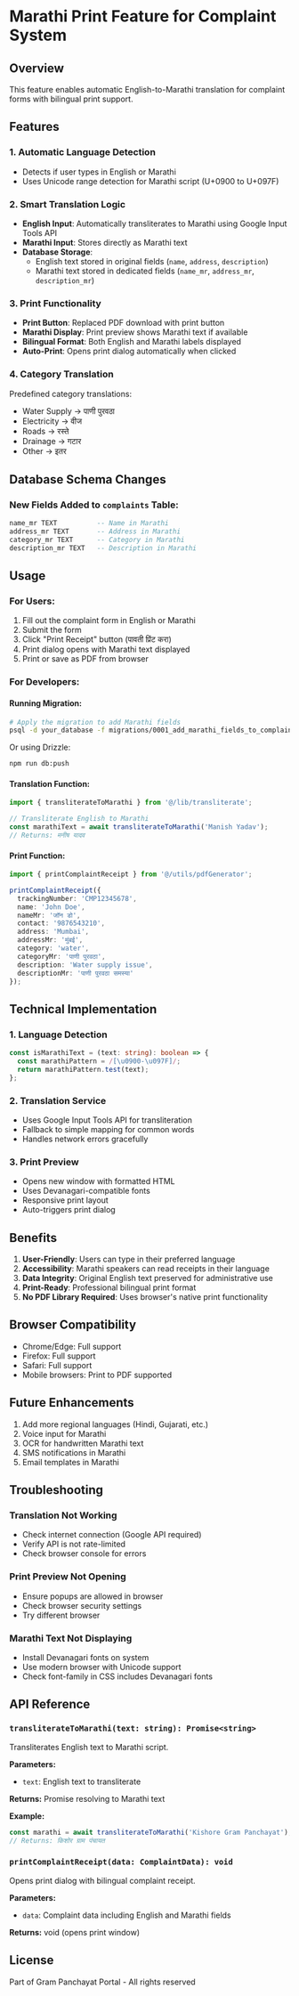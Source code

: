 # Marathi Print Feature for Complaint System

## Overview
This feature enables automatic English-to-Marathi translation for complaint forms with bilingual print support.

## Features

### 1. **Automatic Language Detection**
- Detects if user types in English or Marathi
- Uses Unicode range detection for Marathi script (U+0900 to U+097F)

### 2. **Smart Translation Logic**
- **English Input**: Automatically transliterates to Marathi using Google Input Tools API
- **Marathi Input**: Stores directly as Marathi text
- **Database Storage**: 
  - English text stored in original fields (`name`, `address`, `description`)
  - Marathi text stored in dedicated fields (`name_mr`, `address_mr`, `description_mr`)

### 3. **Print Functionality**
- **Print Button**: Replaced PDF download with print button
- **Marathi Display**: Print preview shows Marathi text if available
- **Bilingual Format**: Both English and Marathi labels displayed
- **Auto-Print**: Opens print dialog automatically when clicked

### 4. **Category Translation**
Predefined category translations:
- Water Supply → पाणी पुरवठा
- Electricity → वीज
- Roads → रस्ते
- Drainage → गटार
- Other → इतर

## Database Schema Changes

### New Fields Added to `complaints` Table:
```sql
name_mr TEXT          -- Name in Marathi
address_mr TEXT       -- Address in Marathi
category_mr TEXT      -- Category in Marathi
description_mr TEXT   -- Description in Marathi
```

## Usage

### For Users:
1. Fill out the complaint form in English or Marathi
2. Submit the form
3. Click "Print Receipt" button (पावती प्रिंट करा)
4. Print dialog opens with Marathi text displayed
5. Print or save as PDF from browser

### For Developers:

#### Running Migration:
```bash
# Apply the migration to add Marathi fields
psql -d your_database -f migrations/0001_add_marathi_fields_to_complaints.sql
```

Or using Drizzle:
```bash
npm run db:push
```

#### Translation Function:
```typescript
import { transliterateToMarathi } from '@/lib/transliterate';

// Transliterate English to Marathi
const marathiText = await transliterateToMarathi('Manish Yadav');
// Returns: मनीष यादव
```

#### Print Function:
```typescript
import { printComplaintReceipt } from '@/utils/pdfGenerator';

printComplaintReceipt({
  trackingNumber: 'CMP12345678',
  name: 'John Doe',
  nameMr: 'जॉन डो',
  contact: '9876543210',
  address: 'Mumbai',
  addressMr: 'मुंबई',
  category: 'water',
  categoryMr: 'पाणी पुरवठा',
  description: 'Water supply issue',
  descriptionMr: 'पाणी पुरवठा समस्या'
});
```

## Technical Implementation

### 1. Language Detection
```typescript
const isMarathiText = (text: string): boolean => {
  const marathiPattern = /[\u0900-\u097F]/;
  return marathiPattern.test(text);
};
```

### 2. Translation Service
- Uses Google Input Tools API for transliteration
- Fallback to simple mapping for common words
- Handles network errors gracefully

### 3. Print Preview
- Opens new window with formatted HTML
- Uses Devanagari-compatible fonts
- Responsive print layout
- Auto-triggers print dialog

## Benefits

1. **User-Friendly**: Users can type in their preferred language
2. **Accessibility**: Marathi speakers can read receipts in their language
3. **Data Integrity**: Original English text preserved for administrative use
4. **Print-Ready**: Professional bilingual print format
5. **No PDF Library Required**: Uses browser's native print functionality

## Browser Compatibility

- Chrome/Edge: Full support
- Firefox: Full support
- Safari: Full support
- Mobile browsers: Print to PDF supported

## Future Enhancements

1. Add more regional languages (Hindi, Gujarati, etc.)
2. Voice input for Marathi
3. OCR for handwritten Marathi text
4. SMS notifications in Marathi
5. Email templates in Marathi

## Troubleshooting

### Translation Not Working
- Check internet connection (Google API required)
- Verify API is not rate-limited
- Check browser console for errors

### Print Preview Not Opening
- Ensure popups are allowed in browser
- Check browser security settings
- Try different browser

### Marathi Text Not Displaying
- Install Devanagari fonts on system
- Use modern browser with Unicode support
- Check font-family in CSS includes Devanagari fonts

## API Reference

### `transliterateToMarathi(text: string): Promise<string>`
Transliterates English text to Marathi script.

**Parameters:**
- `text`: English text to transliterate

**Returns:** Promise resolving to Marathi text

**Example:**
```typescript
const marathi = await transliterateToMarathi('Kishore Gram Panchayat');
// Returns: किशोर ग्राम पंचायत
```

### `printComplaintReceipt(data: ComplaintData): void`
Opens print dialog with bilingual complaint receipt.

**Parameters:**
- `data`: Complaint data including English and Marathi fields

**Returns:** void (opens print window)

## License
Part of Gram Panchayat Portal - All rights reserved

